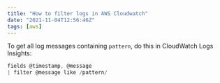 ```yaml
---
title: "How to filter logs in AWS Cloudwatch"
date: "2021-11-04T12:56:46Z"
tags: [aws]
---
```

To get all log messages containing `pattern`, do this in CloudWatch Logs Insights:

```javascript
fields @timestamp, @message
| filter @message like /pattern/
```
